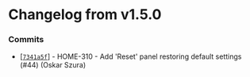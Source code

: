 # Changelog from v1.5.0
### Commits
* [[`7341a5f`](http://github.com/smart-evolution/shpanel/commit/7341a5f57aabc275c05adc3798509fdde83a1650)] - HOME-310 - Add 'Reset' panel restoring default settings (#44) (Oskar Szura)